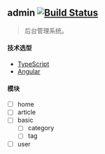 ## admin [![Build Status](https://travis-ci.org/honpery-com/admin.svg?branch=master)](https://travis-ci.org/honpery-com/admin)

> 后台管理系统。

#### 技术选型
- [TypeScript](https://www.typescriptlang.org/)
- [Angular](https://angular.io/)

#### 模块

- [ ] home
- [ ] article
- [ ] basic
    - [ ] category
    - [ ] tag
- [ ] user
